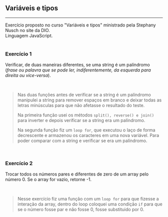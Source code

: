 ## Variáveis e tipos
---------------------
Exercício proposto no curso "Variáveis e tipos" ministrado pela Stephany Nusch no site da DIO.  
Linguagem JavaScript.  
<br />

### Exercício 1  
Verificar, de duas maneiras diferentes, se uma string é um palíndromo (*frase ou palavra que se pode ler, indiferentemente, da esquerda para direita ou vice-versa*).

<br />

> Nas duas funções antes de verificar se a string é um palíndromo manipulei a string para remover espaços em branco e deixar todas as letras minúsculas para que não afetasse o resultado do teste.  
>
> Na primeira função usei os métodos `split(), reverse() e join()` para inverter e depois verificar se a string era um palíndromo.  
>
>Na segunda função fiz um `loop for`, que executou o laço de forma decrescente e armazenou os caracteres em uma nova variável. Para poder comparar com a string e verificar se era um palíndromo.  

<br />

### Exercício 2  
Trocar todos os números pares e diferentes de zero de um array pelo número 0. Se o array for vazio, retorne -1.

<br />

> Nesse exercício fiz uma função com um `loop for` para que fizesse a interação da array, dentro do loop coloquei uma condição `if` para que se o número fosse par e não fosse 0, fosse substituido por 0. 